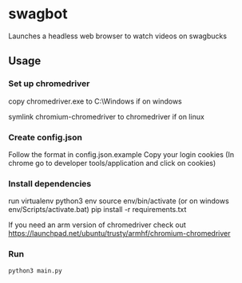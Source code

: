 # swagbot
Launches a headless web browser to watch videos on swagbucks

## Usage
### Set up chromedriver
copy chromedriver.exe to C:\Windows if on windows

symlink chromium-chromedriver to chromedriver if on linux

### Create config.json
Follow the format in config.json.example
Copy your login cookies (In chrome go to developer tools/application and click on cookies)

### Install dependencies
run
    virtualenv python3 env
    source env/bin/activate (or on windows env/Scripts/activate.bat)
    pip install -r requirements.txt

If you need an arm version of chromedriver check out https://launchpad.net/ubuntu/trusty/armhf/chromium-chromedriver

### Run
    python3 main.py